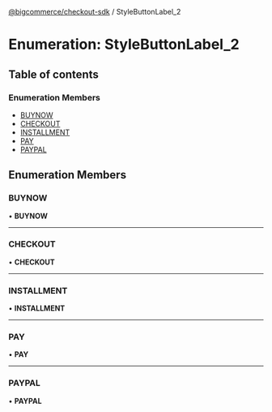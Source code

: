 [@bigcommerce/checkout-sdk](../README.md) / StyleButtonLabel_2

# Enumeration: StyleButtonLabel\_2

## Table of contents

### Enumeration Members

- [BUYNOW](StyleButtonLabel_2.md#buynow)
- [CHECKOUT](StyleButtonLabel_2.md#checkout)
- [INSTALLMENT](StyleButtonLabel_2.md#installment)
- [PAY](StyleButtonLabel_2.md#pay)
- [PAYPAL](StyleButtonLabel_2.md#paypal)

## Enumeration Members

### BUYNOW

• **BUYNOW**

___

### CHECKOUT

• **CHECKOUT**

___

### INSTALLMENT

• **INSTALLMENT**

___

### PAY

• **PAY**

___

### PAYPAL

• **PAYPAL**
